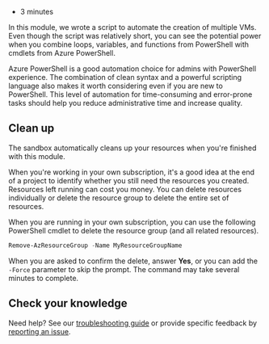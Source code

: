 -   3 minutes

In this module, we wrote a script to automate the creation of multiple
VMs. Even though the script was relatively short, you can see the
potential power when you combine loops, variables, and functions from
PowerShell with cmdlets from Azure PowerShell.

Azure PowerShell is a good automation choice for admins with PowerShell
experience. The combination of clean syntax and a powerful scripting
language also makes it worth considering even if you are new to
PowerShell. This level of automation for time-consuming and error-prone
tasks should help you reduce administrative time and increase quality.

## Clean up

The sandbox automatically cleans up your resources when you're finished
with this module.

When you're working in your own subscription, it's a good idea at the
end of a project to identify whether you still need the resources you
created. Resources left running can cost you money. You can delete
resources individually or delete the resource group to delete the entire
set of resources.

When you are running in your own subscription, you can use the following
PowerShell cmdlet to delete the resource group (and all related
resources).

``` powershell
Remove-AzResourceGroup -Name MyResourceGroupName
```

When you are asked to confirm the delete, answer **Yes**, or you can add
the `-Force` parameter to skip the prompt. The command may take several
minutes to complete.

## Check your knowledge

Need help? See our [troubleshooting
guide](https://docs.microsoft.com/en-us/learn/support/troubleshooting?uid=learn.automate-azure-tasks-with-powershell.9-summary&documentId=7f51e594-0ff9-9f02-9d0e-1005bd6ceca7&versionIndependentDocumentId=2625c5d3-62fc-cede-764c-afc05c6f5d2e&contentPath=%2FMicrosoftDocs%2Flearn-pr%2Fblob%2Flive%2Flearn-pr%2Fazure%2Fautomate-azure-tasks-with-powershell%2F9-summary.yml&url=https%3A%2F%2Fdocs.microsoft.com%2Fen-us%2Flearn%2Fmodules%2Fautomate-azure-tasks-with-powershell%2F9-summary&author=mirobb)
or provide specific feedback by [reporting an
issue](https://docs.microsoft.com/en-us/learn/support/troubleshooting?uid=learn.automate-azure-tasks-with-powershell.9-summary&documentId=7f51e594-0ff9-9f02-9d0e-1005bd6ceca7&versionIndependentDocumentId=2625c5d3-62fc-cede-764c-afc05c6f5d2e&contentPath=%2FMicrosoftDocs%2Flearn-pr%2Fblob%2Flive%2Flearn-pr%2Fazure%2Fautomate-azure-tasks-with-powershell%2F9-summary.yml&url=https%3A%2F%2Fdocs.microsoft.com%2Fen-us%2Flearn%2Fmodules%2Fautomate-azure-tasks-with-powershell%2F9-summary&author=mirobb#report-feedback).
